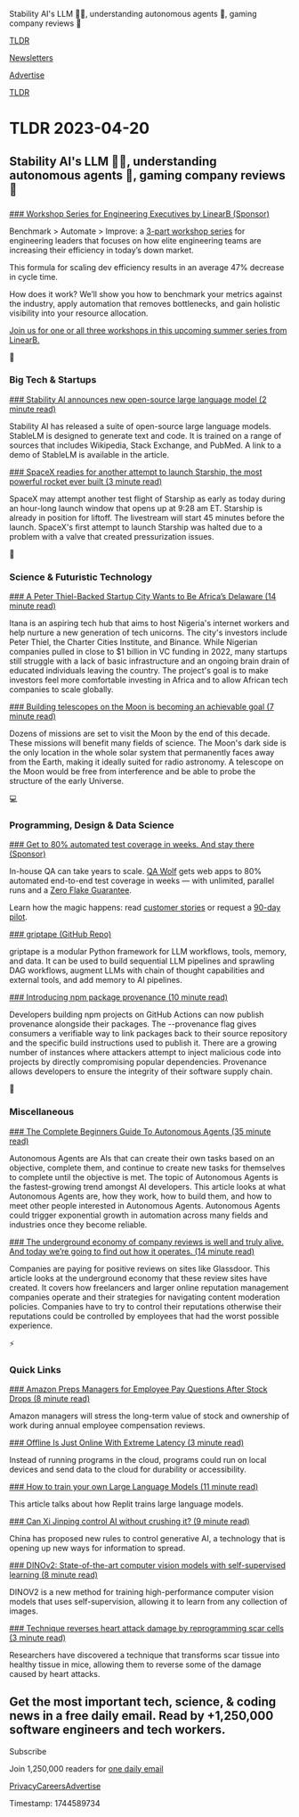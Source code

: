 Stability AI's LLM 👨‍💻, understanding autonomous agents 🤖, gaming company reviews 💼

[TLDR](/)

[Newsletters](/newsletters)

[Advertise](https://advertise.tldr.tech/)

[TLDR](/)

# TLDR 2023-04-20

## Stability AI's LLM 👨‍💻, understanding autonomous agents 🤖, gaming company reviews 💼

### 

[### Workshop Series for Engineering Executives by LinearB (Sponsor)](https://linearb.io/events/2023-summer-series/?utm_source=TLDR&amp;utm_medium=email&amp;utm_campaign=Paid+Referral-TLDR-2023-Summer-Series)

Benchmark > Automate > Improve: a [3-part workshop series](https://linearb.io/events/2023-summer-series/?utm_source=TLDR&utm_medium=email&utm_campaign=Paid+Referral-TLDR-2023-Summer-Series) for engineering leaders that focuses on how elite engineering teams are increasing their efficiency in today’s down market.

This formula for scaling dev efficiency results in an average 47% decrease in cycle time.

How does it work? We’ll show you how to benchmark your metrics against the industry, apply automation that removes bottlenecks, and gain holistic visibility into your resource allocation.

[Join us for one or all three workshops in this upcoming summer series from LinearB.](https://linearb.io/events/2023-summer-series/?utm_source=TLDR&utm_medium=email&utm_campaign=Paid+Referral-TLDR-2023-Summer-Series)

📱

### Big Tech & Startups

[### Stability AI announces new open-source large language model (2 minute read)](https://www.theverge.com/2023/4/19/23689883/stability-ai-open-source-large-language-model-stablelm?utm_source=tldrnewsletter)

Stability AI has released a suite of open-source large language models. StableLM is designed to generate text and code. It is trained on a range of sources that includes Wikipedia, Stack Exchange, and PubMed. A link to a demo of StableLM is available in the article.

[### SpaceX readies for another attempt to launch Starship, the most powerful rocket ever built (3 minute read)](https://www.cnn.com/2023/04/19/world/spacex-starship-second-launch-attempt-preview-scn/index.html?utm_source=tldrnewsletter)

SpaceX may attempt another test flight of Starship as early as today during an hour-long launch window that opens up at 9:28 am ET. Starship is already in position for liftoff. The livestream will start 45 minutes before the launch. SpaceX's first attempt to launch Starship was halted due to a problem with a valve that created pressurization issues.

🚀

### Science & Futuristic Technology

[### A Peter Thiel-Backed Startup City Wants to Be Africa’s Delaware (14 minute read)](https://archive.ph/e7PFs#selection-1783.6-1793.232?utm_source=tldrnewsletter)

Itana is an aspiring tech hub that aims to host Nigeria's internet workers and help nurture a new generation of tech unicorns. The city's investors include Peter Thiel, the Charter Cities Institute, and Binance. While Nigerian companies pulled in close to $1 billion in VC funding in 2022, many startups still struggle with a lack of basic infrastructure and an ongoing brain drain of educated individuals leaving the country. The project's goal is to make investors feel more comfortable investing in Africa and to allow African tech companies to scale globally.

[### Building telescopes on the Moon is becoming an achievable goal (7 minute read)](https://arstechnica.com/science/2023/04/building-telescopes-on-the-moon-is-becoming-an-achievable-goal/?utm_source=tldrnewsletter)

Dozens of missions are set to visit the Moon by the end of this decade. These missions will benefit many fields of science. The Moon's dark side is the only location in the whole solar system that permanently faces away from the Earth, making it ideally suited for radio astronomy. A telescope on the Moon would be free from interference and be able to probe the structure of the early Universe.

💻

### Programming, Design & Data Science

[### Get to 80% automated test coverage in weeks. And stay there (Sponsor)](https://www.qawolf.com/?utm_campaign=DeveloperPlacement04202023&amp;utm_source=tldr&amp;utm_medium=newsletter)

In-house QA can take years to scale. [QA Wolf](https://www.qawolf.com/?utm_campaign=DeveloperPlacement04202023&utm_source=tldr&utm_medium=newsletter) gets web apps to 80% automated end-to-end test coverage in weeks — with unlimited, parallel runs and a [Zero Flake Guarantee](https://www.qawolf.com/?utm_campaign=DeveloperPlacement04202023&utm_source=tldr&utm_medium=newsletter).

Learn how the magic happens: read [customer stories](https://www.qawolf.com/case-studies?utm_campaign=DeveloperPlacement04202023&utm_source=tldr&utm_medium=newsletter) or request a [90-day pilot](https://www.qawolf.com/?utm_campaign=DeveloperPlacement04202023&utm_source=tldr&utm_medium=newsletter).

[### griptape (GitHub Repo)](https://github.com/griptape-ai/griptape?utm_source=tldrnewsletter)

griptape is a modular Python framework for LLM workflows, tools, memory, and data. It can be used to build sequential LLM pipelines and sprawling DAG workflows, augment LLMs with chain of thought capabilities and external tools, and add memory to AI pipelines.

[### Introducing npm package provenance (10 minute read)](https://github.blog/2023-04-19-introducing-npm-package-provenance/?utm_source=tldrnewsletter)

Developers building npm projects on GitHub Actions can now publish provenance alongside their packages. The --provenance flag gives consumers a verifiable way to link packages back to their source repository and the specific build instructions used to publish it. There are a growing number of instances where attackers attempt to inject malicious code into projects by directly compromising popular dependencies. Provenance allows developers to ensure the integrity of their software supply chain.

🎁

### Miscellaneous

[### The Complete Beginners Guide To Autonomous Agents (35 minute read)](https://www.mattprd.com/p/the-complete-beginners-guide-to-autonomous-agents?utm_source=tldrnewsletter)

Autonomous Agents are AIs that can create their own tasks based on an objective, complete them, and continue to create new tasks for themselves to complete until the objective is met. The topic of Autonomous Agents is the fastest-growing trend amongst AI developers. This article looks at what Autonomous Agents are, how they work, how to build them, and how to meet other people interested in Autonomous Agents. Autonomous Agents could trigger exponential growth in automation across many fields and industries once they become reliable.

[### The underground economy of company reviews is well and truly alive. And today we’re going to find out how it operates. (14 minute read)](https://www.careerfair.io/company-reviews?utm_source=tldrnewsletter)

Companies are paying for positive reviews on sites like Glassdoor. This article looks at the underground economy that these review sites have created. It covers how freelancers and larger online reputation management companies operate and their strategies for navigating content moderation policies. Companies have to try to control their reputations otherwise their reputations could be controlled by employees that had the worst possible experience.

⚡

### Quick Links

[### Amazon Preps Managers for Employee Pay Questions After Stock Drops (8 minute read)](https://archive.ph/BqEj7?utm_source=tldrnewsletter)

Amazon managers will stress the long-term value of stock and ownership of work during annual employee compensation reviews.

[### Offline Is Just Online With Extreme Latency (3 minute read)](https://blog.jim-nielsen.com/2023/offline-is-online-with-extreme-latency/?utm_source=tldrnewsletter)

Instead of running programs in the cloud, programs could run on local devices and send data to the cloud for durability or accessibility.

[### How to train your own Large Language Models (11 minute read)](https://blog.replit.com/llm-training?utm_source=tldrnewsletter)

This article talks about how Replit trains large language models.

[### Can Xi Jinping control AI without crushing it? (9 minute read)](https://archive.ph/QQ3BZ?utm_source=tldrnewsletter)

China has proposed new rules to control generative AI, a technology that is opening up new ways for information to spread.

[### DINOv2: State-of-the-art computer vision models with self-supervised learning (8 minute read)](https://ai.facebook.com/blog/dino-v2-computer-vision-self-supervised-learning/?utm_source=tldrnewsletter)

DINOV2 is a new method for training high-performance computer vision models that uses self-supervision, allowing it to learn from any collection of images.

[### Technique reverses heart attack damage by reprogramming scar cells (3 minute read)](https://newatlas.com/medical/heart-attack-cellular-reprogramming/?utm_source=tldrnewsletter)

Researchers have discovered a technique that transforms scar tissue into healthy tissue in mice, allowing them to reverse some of the damage caused by heart attacks.

## Get the most important tech, science, & coding news in a free daily email. Read by +1,250,000 software engineers and tech workers.

Subscribe

Join 1,250,000 readers for [one daily email](/api/latest/tech)

[Privacy](/privacy)[Careers](https://jobs.ashbyhq.com/tldr.tech)[Advertise](/tech/advertise)

Timestamp: 1744589734